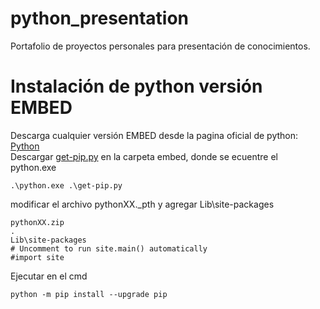 # python_presentation
Portafolio de proyectos personales para presentación de conocimientos.
# Instalación de python versión EMBED
Descarga cualquier versión EMBED desde la pagina oficial de python: <a href="https://www.python.org/downloads/windows/">Python</a> <br/>
Descargar <a href="https://bootstrap.pypa.io/get-pip.py">get-pip.py</a> en la carpeta embed, donde se ecuentre el python.exe <br/>

```
.\python.exe .\get-pip.py
```

modificar el archivo pythonXX._pth y agregar Lib\site-packages
```
pythonXX.zip
.
Lib\site-packages
# Uncomment to run site.main() automatically
#import site
```

Ejecutar en el cmd

```
python -m pip install --upgrade pip
```
